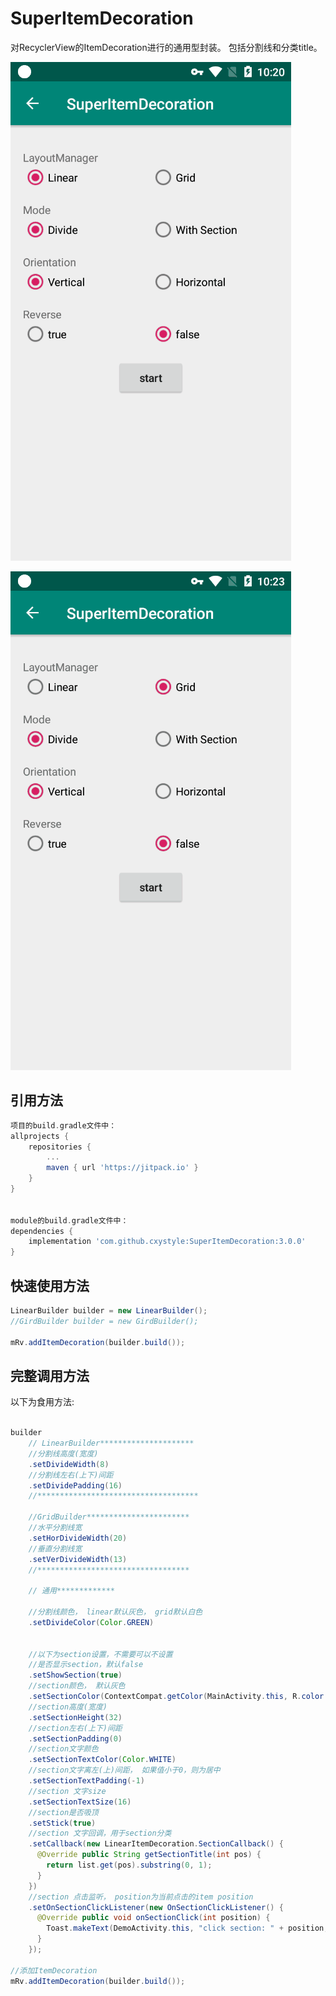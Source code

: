 # SuperItemDecoration
对RecyclerView的ItemDecoration进行的通用型封装。 包括分割线和分类title。

![LinearDemo](https://github.com/cxystyle/SuperItemDecoration/blob/master/images/linear_demo.gif)

![GridDemo](https://github.com/cxystyle/SuperItemDecoration/blob/master/images/grid_demo.gif)

## 引用方法
```gradle
项目的build.gradle文件中：
allprojects {
    repositories {
        ...
        maven { url 'https://jitpack.io' }
    }
}


module的build.gradle文件中：
dependencies {
    implementation 'com.github.cxystyle:SuperItemDecoration:3.0.0'
}
```

## 快速使用方法
```java
LinearBuilder builder = new LinearBuilder();
//GirdBuilder builder = new GirdBuilder();

mRv.addItemDecoration(builder.build());
```

## 完整调用方法

以下为食用方法:
```java

builder
    // LinearBuilder*********************
    //分割线高度(宽度)
    .setDivideWidth(8)
    //分割线左右(上下)间距
    .setDividePadding(16)
    //************************************
    
    //GridBuilder***********************
    //水平分割线宽
    .setHorDivideWidth(20)
    //垂直分割线宽
    .setVerDivideWidth(13)
    //**********************************
    
    // 通用*************
   
    //分割线颜色， linear默认灰色， grid默认白色
    .setDivideColor(Color.GREEN)

    
    //以下为section设置，不需要可以不设置
    //是否显示section，默认false
    .setShowSection(true)
    //section颜色， 默认灰色
    .setSectionColor(ContextCompat.getColor(MainActivity.this, R.color.colorPrimary))
    //section高度(宽度)
    .setSectionHeight(32)
    //section左右(上下)间距
    .setSectionPadding(0)
    //section文字颜色
    .setSectionTextColor(Color.WHITE)
    //section文字离左(上)间距， 如果值小于0，则为居中
    .setSectionTextPadding(-1)
    //section 文字size
    .setSectionTextSize(16)
    //section是否吸顶
    .setStick(true)
    //section 文字回调，用于section分类
    .setCallback(new LinearItemDecoration.SectionCallback() {
      @Override public String getSectionTitle(int pos) {
        return list.get(pos).substring(0, 1);
      }
    })
    //section 点击监听， position为当前点击的item position
    .setOnSectionClickListener(new OnSectionClickListener() {
      @Override public void onSectionClick(int position) {
        Toast.makeText(DemoActivity.this, "click section: " + position, Toast.LENGTH_SHORT).show();
      }
    });
    
//添加ItemDecoration
mRv.addItemDecoration(builder.build());
```




